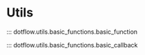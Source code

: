 # Utils

::: dotflow.utils.basic_functions.basic_function

::: dotflow.utils.basic_functions.basic_callback
